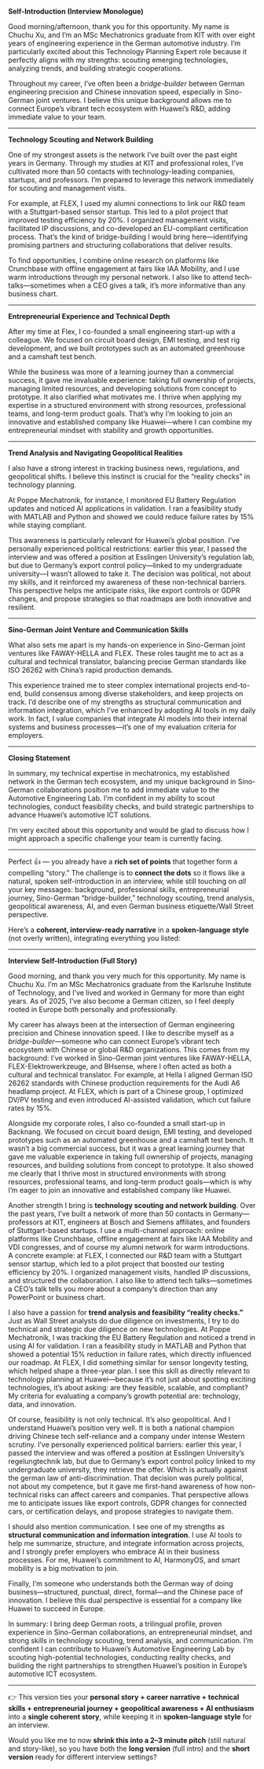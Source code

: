 

**Self-Introduction (Interview Monologue)**

Good morning/afternoon, thank you for this opportunity. My name is Chuchu Xu, and I’m an MSc Mechatronics graduate from KIT with over eight years of engineering experience in the German automotive industry. I’m particularly excited about this Technology Planning Expert role because it perfectly aligns with my strengths: scouting emerging technologies, analyzing trends, and building strategic cooperations.

Throughout my career, I’ve often been a *bridge-builder* between German engineering precision and Chinese innovation speed, especially in Sino-German joint ventures. I believe this unique background allows me to connect Europe’s vibrant tech ecosystem with Huawei’s R&D, adding immediate value to your team.

---

**Technology Scouting and Network Building**

One of my strongest assets is the network I’ve built over the past eight years in Germany. Through my studies at KIT and professional roles, I’ve cultivated more than 50 contacts with technology-leading companies, startups, and professors. I’m prepared to leverage this network immediately for scouting and management visits.

For example, at FLEX, I used my alumni connections to link our R&D team with a Stuttgart-based sensor startup. This led to a pilot project that improved testing efficiency by 20%. I organized management visits, facilitated IP discussions, and co-developed an EU-compliant certification process. That’s the kind of bridge-building I would bring here—identifying promising partners and structuring collaborations that deliver results.

To find opportunities, I combine online research on platforms like Crunchbase with offline engagement at fairs like IAA Mobility, and I use warm introductions through my personal network. I also like to attend tech-talks—sometimes when a CEO gives a talk, it’s more informative than any business chart.

---

**Entrepreneurial Experience and Technical Depth**

After my time at Flex, I co-founded a small engineering start-up with a colleague. We focused on circuit board design, EMI testing, and test rig development, and we built prototypes such as an automated greenhouse and a camshaft test bench.

While the business was more of a learning journey than a commercial success, it gave me invaluable experience: taking full ownership of projects, managing limited resources, and developing solutions from concept to prototype. It also clarified what motivates me. I thrive when applying my expertise in a structured environment with strong resources, professional teams, and long-term product goals. That’s why I’m looking to join an innovative and established company like Huawei—where I can combine my entrepreneurial mindset with stability and growth opportunities.

---

**Trend Analysis and Navigating Geopolitical Realities**

I also have a strong interest in tracking business news, regulations, and geopolitical shifts. I believe this instinct is crucial for the “reality checks” in technology planning.

At Poppe Mechatronik, for instance, I monitored EU Battery Regulation updates and noticed AI applications in validation. I ran a feasibility study with MATLAB and Python and showed we could reduce failure rates by 15% while staying compliant.

This awareness is particularly relevant for Huawei’s global position. I’ve personally experienced political restrictions: earlier this year, I passed the interview and was offered a position at Esslingen University’s regulation lab, but due to Germany’s export control policy—linked to my undergraduate university—I wasn’t allowed to take it. The decision was political, not about my skills, and it reinforced my awareness of these non-technical barriers. This perspective helps me anticipate risks, like export controls or GDPR changes, and propose strategies so that roadmaps are both innovative and resilient.

---

**Sino-German Joint Venture and Communication Skills**

What also sets me apart is my hands-on experience in Sino-German joint ventures like FAWAY-HELLA and FLEX. These roles taught me to act as a cultural and technical translator, balancing precise German standards like ISO 26262 with China’s rapid production demands.

This experience trained me to steer complex international projects end-to-end, build consensus among diverse stakeholders, and keep projects on track. I’d describe one of my strengths as structural communication and information integration, which I’ve enhanced by adopting AI tools in my daily work. In fact, I value companies that integrate AI models into their internal systems and business processes—it’s one of my evaluation criteria for employers.

---

**Closing Statement**

In summary, my technical expertise in mechatronics, my established network in the German tech ecosystem, and my unique background in Sino-German collaborations position me to add immediate value to the Automotive Engineering Lab. I’m confident in my ability to scout technologies, conduct feasibility checks, and build strategic partnerships to advance Huawei’s automotive ICT solutions.

I’m very excited about this opportunity and would be glad to discuss how I might approach a specific challenge your team is currently facing.



---

Perfect 👍 — you already have a **rich set of points** that together form a compelling “story.” The challenge is to **connect the dots** so it flows like a natural, spoken self-introduction in an interview, while still touching on *all* your key messages: background, professional skills, entrepreneurial journey, Sino-German “bridge-builder,” technology scouting, trend analysis, geopolitical awareness, AI, and even German business etiquette/Wall Street perspective.

Here’s a **coherent, interview-ready narrative** in a **spoken-language style** (not overly written), integrating everything you listed:

---

**Interview Self-Introduction (Full Story)**

Good morning, and thank you very much for this opportunity. My name is Chuchu Xu. I’m an MSc Mechatronics graduate from the Karlsruhe Institute of Technology, and I’ve lived and worked in Germany for more than eight years. As of 2025, I’ve also become a German citizen, so I feel deeply rooted in Europe both personally and professionally.

My career has always been at the intersection of German engineering precision and Chinese innovation speed. I like to describe myself as a *bridge-builder*—someone who can connect Europe’s vibrant tech ecosystem with Chinese or global R&D organizations. This comes from my background: I’ve worked in Sino-German joint ventures like FAWAY-HELLA, FLEX-Elektrowerkzeuge, and BHsense, where I often acted as both a cultural and technical translator. For example, at Hella I aligned German ISO 26262 standards with Chinese production requirements for the Audi A6 headlamp project. At FLEX, which is part of a Chinese group, I optimized DV/PV testing and even introduced AI-assisted validation, which cut failure rates by 15%.

Alongside my corporate roles, I also co-founded a small start-up in Backnang. We focused on circuit board design, EMI testing, and developed prototypes such as an automated greenhouse and a camshaft test bench. It wasn’t a big commercial success, but it was a great learning journey that gave me valuable experience in taking full ownership of projects, managing resources, and building solutions from concept to prototype. It also showed me clearly that I thrive most in structured environments with strong resources, professional teams, and long-term product goals—which is why I’m eager to join an innovative and established company like Huawei.

Another strength I bring is **technology scouting and network building**. Over the past years, I’ve built a network of more than 50 contacts in Germany—professors at KIT, engineers at Bosch and Siemens affiliates, and founders of Stuttgart-based startups. I use a multi-channel approach: online platforms like Crunchbase, offline engagement at fairs like IAA Mobility and VDI congresses, and of course my alumni network for warm introductions. A concrete example: at FLEX, I connected our R&D team with a Stuttgart sensor startup, which led to a pilot project that boosted our testing efficiency by 20%. I organized management visits, handled IP discussions, and structured the collaboration. I also like to attend tech talks—sometimes a CEO’s talk tells you more about a company’s direction than any PowerPoint or business chart.

I also have a passion for **trend analysis and feasibility “reality checks.”** Just as Wall Street analysts do due diligence on investments, I try to do technical and strategic due diligence on new technologies. At Poppe Mechatronik, I was tracking the EU Battery Regulation and noticed a trend in using AI for validation. I ran a feasibility study in MATLAB and Python that showed a potential 15% reduction in failure rates, which directly influenced our roadmap. At FLEX, I did something similar for sensor longevity testing, which helped shape a three-year plan. I see this skill as directly relevant to technology planning at Huawei—because it’s not just about spotting exciting technologies, it’s about asking: are they feasible, scalable, and compliant?  My criteria for evaluating a company’s growth potential are: technology, data, and innovation.

Of course, feasibility is not only technical. It’s also geopolitical. And I understand Huawei’s position very well. It is both a national champion driving Chinese tech self-reliance and a company under intense Western scrutiny. I’ve personally experienced political barriers: earlier this year, I passed the interview and was offered a position at Esslingen University’s regelungtechnik lab, but due to Germany’s export control policy linked to my undergraduate university, they retrieve the offer. Which is actually against the german law of anti-discrimination. That decision was purely political, not about my competence, but it gave me first-hand awareness of how non-technical risks can affect careers and companies. That perspective allows me to anticipate issues like export controls, GDPR changes for connected cars, or certification delays, and propose strategies to navigate them.

I should also mention communication. I see one of my strengths as **structural communication and information integration**. I use AI tools to help me summarize, structure, and integrate information across projects, and I strongly prefer employers who embrace AI in their business processes. For me, Huawei’s commitment to AI, HarmonyOS, and smart mobility is a big motivation to join.

Finally, I’m someone who understands both the German way of doing business—structured, punctual, direct, formal—and the Chinese pace of innovation. I believe this dual perspective is essential for a company like Huawei to succeed in Europe.

In summary: I bring deep German roots, a trilingual profile, proven experience in Sino-German collaborations, an entrepreneurial mindset, and strong skills in technology scouting, trend analysis, and communication. I’m confident I can contribute to Huawei’s Automotive Engineering Lab by scouting high-potential technologies, conducting reality checks, and building the right partnerships to strengthen Huawei’s position in Europe’s automotive ICT ecosystem.

---

👉 This version ties your **personal story + career narrative + technical skills + entrepreneurial journey + geopolitical awareness + AI enthusiasm** into a **single coherent story**, while keeping it in **spoken-language style** for an interview.

Would you like me to now **shrink this into a 2–3 minute pitch** (still natural and story-like), so you have both the **long version** (full intro) and the **short version** ready for different interview settings?
